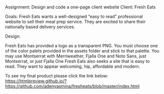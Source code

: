 Assignment: Design and code a one-page client website Client: Fresh Eats

Goals: Fresh Eats wants a well-designed “easy to read” professional website to sell their meal prep service. They are excited to share their nationally based delivery services.

Design:

Fresh Eats has provided a logo as a transparent PNG.
You must choose one of the color palets provided in the assets folder and stick to that palette.
You may use Montserrat with Merriweather, Fjalla One and Noto Sans, just Montserrat, or just Fjalla One
Fresh Eats also seeks a site that is easy to read.
They want to appear welcoming, hip, affordable and modern.

To see my final product please click the link below:
https://htmlpreview.github.io/?https://github.com/adenyasmina/fresheats/blob/master/index.html
